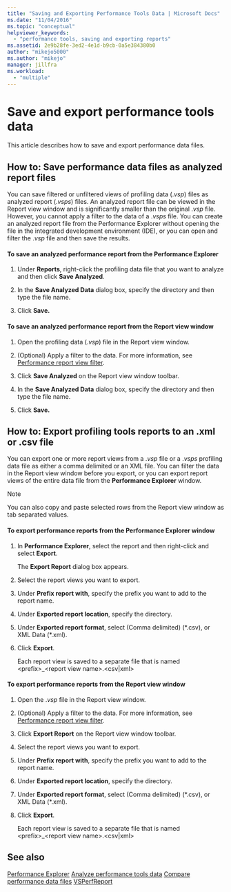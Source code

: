 ```yaml
---
title: "Saving and Exporting Performance Tools Data | Microsoft Docs"
ms.date: "11/04/2016"
ms.topic: "conceptual"
helpviewer_keywords:
  - "performance tools, saving and exporting reports"
ms.assetid: 2e9b28fe-3ed2-4e1d-b9cb-0a5e384380b0
author: "mikejo5000"
ms.author: "mikejo"
manager: jillfra
ms.workload:
  - "multiple"
---
```

# Save and export performance tools data
This article describes how to save and export performance data files.

## How to: Save performance data files as analyzed report files
 You can save filtered or unfiltered views of profiling data (.*vsp*) files as analyzed report (.*vsps*) files. An analyzed report file can be viewed in the Report view window and is significantly smaller than the original .*vsp* file. However, you cannot apply a filter to the data of a .*vsps* file. You can create an analyzed report file from the Performance Explorer without opening the file in the integrated development environment (IDE), or you can open and filter the .*vsp* file and then save the results.

#### To save an analyzed performance report from the Performance Explorer

1.  Under **Reports**, right-click the profiling data file that you want to analyze and then click **Save Analyzed**.

2.  In the **Save Analyzed Data** dialog box, specify the directory and then type the file name.

3.  Click **Save.**

#### To save an analyzed performance report from the Report view window

1.  Open the profiling data (.*vsp*) file in the Report view window.

2.  (Optional) Apply a filter to the data. For more information, see [Performance report view filter](../profiling/performance-report-view-filter.md).

3.  Click **Save Analyzed** on the Report view window toolbar.

4.  In the **Save Analyzed Data** dialog box, specify the directory and then type the file name.

5.  Click **Save.**

## How to: Export profiling tools reports to an .xml or .csv file
 You can export one or more report views from a .*vsp* file or a .*vsps* profiling data file as either a comma delimited or an XML file. You can filter the data in the Report view window before you export, or you can export report views of the entire data file from the **Performance Explorer** window.

> [!NOTE]
>  You can also copy and paste selected rows from the Report view window as tab separated values.

#### To export performance reports from the Performance Explorer window

1.  In **Performance Explorer**, select the report and then right-click and select **Export**.

     The **Export Report** dialog box appears.

2.  Select the report views you want to export.

3.  Under **Prefix report with**, specify the prefix you want to add to the report name.

4.  Under **Exported report location**, specify the directory.

5.  Under **Exported report format**, select (Comma delimited) (\*.csv\), or XML Data (\*.xml\).

6.  Click **Export**.

     Each report view is saved to a separate file that is named \<prefix>_\<report view name>.\<csv&#124;xml>

#### To export performance reports from the Report view window

1.  Open the .*vsp* file in the Report view window.

2.  (Optional) Apply a filter to the data. For more information, see [Performance report view filter](../profiling/performance-report-view-filter.md).

3.  Click **Export Report** on the Report view window toolbar.

4.  Select the report views you want to export.

5.  Under **Prefix report with**, specify the prefix you want to add to the report name.

6.  Under **Exported report location**, specify the directory.

7.  Under **Exported report format**, select (Comma delimited) (\*.csv), or XML Data (\*.xml).

8.  Click **Export**.

     Each report view is saved to a separate file that is named \<prefix>_\<report view name>.\<csv&#124;xml>

## See also
 [Performance Explorer](../profiling/performance-explorer.md)
 [Analyze performance tools data](../profiling/analyzing-performance-tools-data.md)
 [Compare performance data files](../profiling/comparing-performance-data-files.md)
 [VSPerfReport](../profiling/vsperfreport.md)
